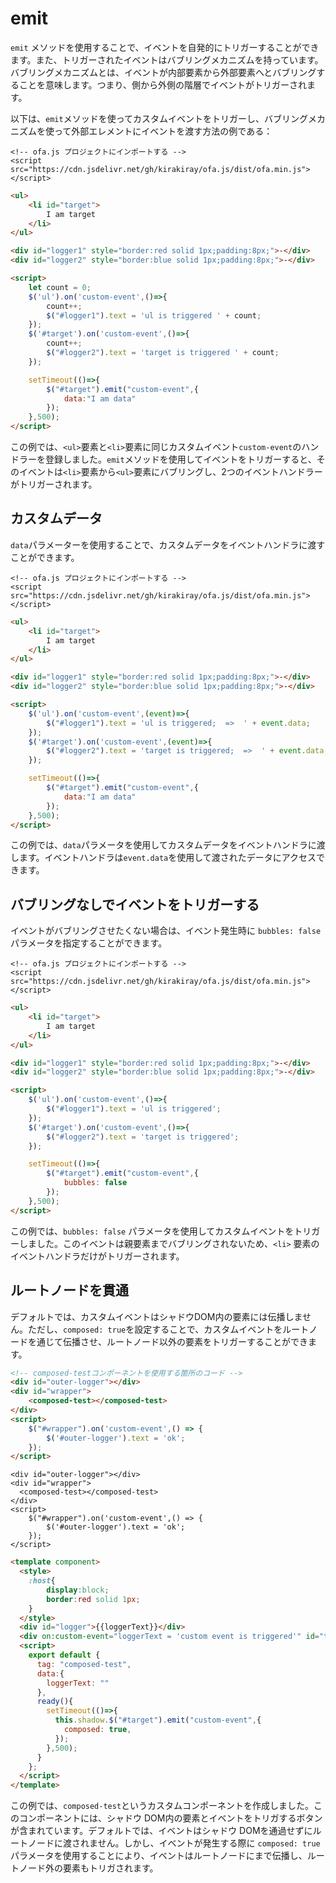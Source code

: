 # emit

`emit` メソッドを使用することで、イベントを自発的にトリガーすることができます。また、トリガーされたイベントはバブリングメカニズムを持っています。バブリングメカニズムとは、イベントが内部要素から外部要素へとバブリングすることを意味します。つまり、側から外側の階層でイベントがトリガーされます。

以下は、`emit`メソッドを使ってカスタムイベントをトリガーし、バブリングメカニズムを使って外部エレメントにイベントを渡す方法の例である：

<html-viewer>

```
<!-- ofa.js プロジェクトにインポートする -->
<script src="https://cdn.jsdelivr.net/gh/kirakiray/ofa.js/dist/ofa.min.js"></script>
```

```html
<ul>
    <li id="target">
        I am target
    </li>
</ul>

<div id="logger1" style="border:red solid 1px;padding:8px;">-</div>
<div id="logger2" style="border:blue solid 1px;padding:8px;">-</div>

<script>
    let count = 0;
    $('ul').on('custom-event',()=>{
        count++;
        $("#logger1").text = 'ul is triggered ' + count;
    });
    $('#target').on('custom-event',()=>{
        count++;
        $("#logger2").text = 'target is triggered ' + count;
    });

    setTimeout(()=>{
        $("#target").emit("custom-event",{
            data:"I am data"
        });
    },500);
</script>
```

</html-viewer>

この例では、`<ul>`要素と`<li>`要素に同じカスタムイベント`custom-event`のハンドラーを登録しました。`emit`メソッドを使用してイベントをトリガーすると、そのイベントは`<li>`要素から`<ul>`要素にバブリングし、2つのイベントハンドラーがトリガーされます。

## カスタムデータ

`data`パラメーターを使用することで、カスタムデータをイベントハンドラに渡すことができます。

<html-viewer>

```
<!-- ofa.js プロジェクトにインポートする -->
<script src="https://cdn.jsdelivr.net/gh/kirakiray/ofa.js/dist/ofa.min.js"></script>
```

```html
<ul>
    <li id="target">
        I am target
    </li>
</ul>

<div id="logger1" style="border:red solid 1px;padding:8px;">-</div>
<div id="logger2" style="border:blue solid 1px;padding:8px;">-</div>

<script>
    $('ul').on('custom-event',(event)=>{
        $("#logger1").text = 'ul is triggered;  =>  ' + event.data;
    });
    $('#target').on('custom-event',(event)=>{
        $("#logger2").text = 'target is triggered;  =>  ' + event.data;
    });

    setTimeout(()=>{
        $("#target").emit("custom-event",{
            data:"I am data"
        });
    },500);
</script>
```

</html-viewer>

この例では、`data`パラメータを使用してカスタムデータをイベントハンドラに渡します。イベントハンドラは`event.data`を使用して渡されたデータにアクセスできます。

## バブリングなしでイベントをトリガーする

イベントがバブリングさせたくない場合は、イベント発生時に `bubbles: false` パラメータを指定することができます。

<html-viewer>

```
<!-- ofa.js プロジェクトにインポートする -->
<script src="https://cdn.jsdelivr.net/gh/kirakiray/ofa.js/dist/ofa.min.js"></script>
```

```html
<ul>
    <li id="target">
        I am target
    </li>
</ul>

<div id="logger1" style="border:red solid 1px;padding:8px;">-</div>
<div id="logger2" style="border:blue solid 1px;padding:8px;">-</div>

<script>
    $('ul').on('custom-event',()=>{
        $("#logger1").text = 'ul is triggered';
    });
    $('#target').on('custom-event',()=>{
        $("#logger2").text = 'target is triggered';
    });

    setTimeout(()=>{
        $("#target").emit("custom-event",{
            bubbles: false
        });
    },500);
</script>
```

</html-viewer>

この例では、`bubbles: false` パラメータを使用してカスタムイベントをトリガーしました。このイベントは親要素までバブリングされないため、`<li>` 要素のイベントハンドラだけがトリガーされます。

## ルートノードを貫通

デフォルトでは、カスタムイベントはシャドウDOM内の要素には伝播しません。ただし、`composed: true`を設定することで、カスタムイベントをルートノードを通じて伝播させ、ルートノード以外の要素をトリガーすることができます。

```html
<!-- composed-testコンポーネントを使用する箇所のコード -->
<div id="outer-logger"></div>
<div id="wrapper">
    <composed-test></composed-test>
</div>
<script>
    $("#wrapper").on('custom-event',() => {
        $('#outer-logger').text = 'ok';
    });
</script>
```

<comp-viewer comp-name="composed-test">

```
<div id="outer-logger"></div>
<div id="wrapper">
  <composed-test></composed-test>
</div>
<script>
    $("#wrapper").on('custom-event',() => {
        $('#outer-logger').text = 'ok';
    });
</script>
```

```html
<template component>
  <style>
    :host{
        display:block;
        border:red solid 1px;
    }
  </style>  
  <div id="logger">{{loggerText}}</div>
  <div on:custom-event="loggerText = 'custom event is triggered'" id="target"></div>
  <script>
    export default {
      tag: "composed-test",
      data:{
        loggerText: ""
      },
      ready(){
        setTimeout(()=>{
          this.shadow.$("#target").emit("custom-event",{
            composed: true,
          });
        },500);
      }
    };
  </script>
</template>
```

</comp-viewer>

この例では、`composed-test`というカスタムコンポーネントを作成しました。このコンポーネントには、シャドウ DOM内の要素とイベントをトリガするボタンが含まれています。デフォルトでは、イベントはシャドウ DOMを通過せずにルートノードに渡されません。しかし、イベントが発生する際に `composed: true` パラメータを使用することにより、イベントはルートノードにまで伝播し、ルートノード外の要素もトリガされます。